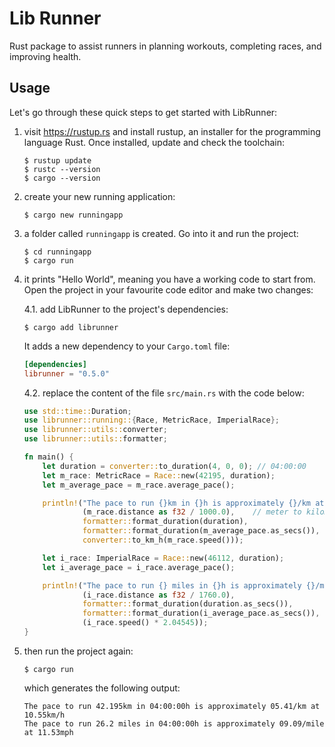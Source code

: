 # Lib Runner

Rust package to assist runners in planning workouts, completing races, and improving health.

## Usage

Let's go through these quick steps to get started with LibRunner:

1. visit https://rustup.rs and install rustup, an installer for the programming language Rust. Once installed, update and check the toolchain:

       $ rustup update
       $ rustc --version
       $ cargo --version

2. create your new running application:

       $ cargo new runningapp

3. a folder called `runningapp` is created. Go into it and run the project:

       $ cd runningapp
       $ cargo run

4. it prints "Hello World", meaning you have a working code to start from. Open the project in your favourite code editor and make two changes:

   4.1. add LibRunner to the project's dependencies:

       $ cargo add librunner

   It adds a new dependency to your `Cargo.toml` file:

      ```toml
      [dependencies]
      librunner = "0.5.0"
      ```

   4.2. replace the content of the file `src/main.rs` with the code below:

      ```rust
      use std::time::Duration;
      use librunner::running::{Race, MetricRace, ImperialRace};
      use librunner::utils::converter;
      use librunner::utils::formatter;

      fn main() {
          let duration = converter::to_duration(4, 0, 0); // 04:00:00
          let m_race: MetricRace = Race::new(42195, duration);
          let m_average_pace = m_race.average_pace();

          println!("The pace to run {}km in {}h is approximately {}/km at {:.2}km/h", 
                   (m_race.distance as f32 / 1000.0),    // meter to kilometer
                   formatter::format_duration(duration), 
                   formatter::format_duration(m_average_pace.as_secs()),
                   converter::to_km_h(m_race.speed()));

          let i_race: ImperialRace = Race::new(46112, duration);
          let i_average_pace = i_race.average_pace();

          println!("The pace to run {} miles in {}h is approximately {}/mile at {:.2}mph", 
                   (i_race.distance as f32 / 1760.0), 
                   formatter::format_duration(duration.as_secs()),
                   formatter::format_duration(i_average_pace.as_secs()),
                   (i_race.speed() * 2.04545));
      }
      ```
5. then run the project again:

       $ cargo run

   which generates the following output:

       The pace to run 42.195km in 04:00:00h is approximately 05.41/km at 10.55km/h
       The pace to run 26.2 miles in 04:00:00h is approximately 09.09/mile at 11.53mph
